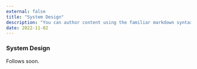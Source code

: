 ```yaml
---
external: false
title: "System Design"
description: "You can author content using the familiar markdown syntax you already know. All basic markdown syntax is supported."
date: 2022-11-02
---
```


### System Design
Follows soon.
